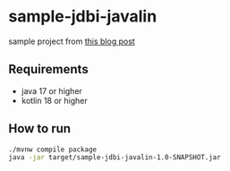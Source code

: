 # sample-jdbi-javalin

sample project from [this blog post](https://sombriks.com/blog/0054-lightweight-db-access-with-jdbi/)

## Requirements 

- java 17 or higher
- kotlin 18 or higher

## How to run 

```bash
./mvnw compile package
java -jar target/sample-jdbi-javalin-1.0-SNAPSHOT.jar
```
